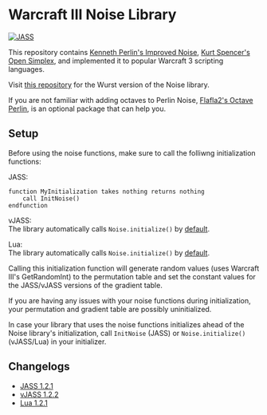 # Warcraft III Noise Library

[![JASS](https://circleci.com/gh/eGlint/Warcraft-III-Noise-Library.svg?style=shield&label=JASS&branch=master)](https://circleci.com/gh/eGlint/Warcraft-III-Noise-Library)

This repository contains [Kenneth Perlin's Improved Noise](https://mrl.nyu.edu/~perlin/noise/), [Kurt Spencer's Open Simplex](https://gist.github.com/KdotJPG/b1270127455a94ac5d19), and implemented it to popular Warcraft 3 scripting languages.

Visit [this repository](https://github.com/eGlint/wurstNoiselib) for the Wurst version of the Noise library.

If you are not familiar with adding octaves to Perlin Noise, [Flafla2's Octave Perlin](https://flafla2.github.io/2014/08/09/perlinnoise.html), is an optional package that can help you.

## Setup

Before using the noise functions, make sure to call the folliwng initialization functions:

JASS:
```
function MyInitialization takes nothing returns nothing 
    call InitNoise()
endfunction
```

vJASS:<br>
The library automatically calls `Noise.initialize()` by [default](vJASS/Noise.j#L10-14).

Lua:<br>
The library automatically calls `Noise.initialize()` by [default](Lua/Noise.lua#L209).

Calling this initialization function will generate random values (uses Warcraft III's GetRandomInt) to the permutation table and set the constant values for the JASS/vJASS versions of the gradient table. 

If you are having any issues with your noise functions during initialization, your permutation and gradient table are possibly uninitialized. 

In case your library that uses the noise functions initializes ahead of the Noise library's initialization, call `InitNoise` (JASS) or `Noise.initialize()` (vJASS/Lua) in your initializer.

## Changelogs

- [JASS 1.2.1](JASS/changelog.md)
- [vJASS 1.2.2](vJASS/changelog.md)
- [Lua 1.2.1](Lua/changelog.md)
